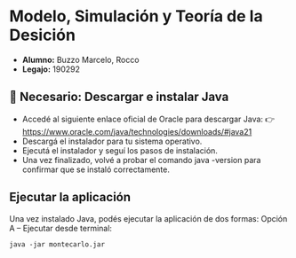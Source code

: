# Modelo, Simulación y Teoría de la Desición

- **Alumno:** Buzzo Marcelo, Rocco
- **Legajo:** 190292

## 🔧 Necesario: Descargar e instalar Java

- Accedé al siguiente enlace oficial de Oracle para descargar Java: 👉 <https://www.oracle.com/java/technologies/downloads/#java21>
- Descargá el instalador para tu sistema operativo.
- Ejecutá el instalador y seguí los pasos de instalación.
- Una vez finalizado, volvé a probar el comando java -version para confirmar que se instaló correctamente.

## Ejecutar la aplicación

Una vez instalado Java, podés ejecutar la aplicación de dos formas:
Opción A – Ejecutar desde terminal:

    java -jar montecarlo.jar
